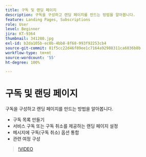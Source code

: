 ```yaml
---
title: 구독 및 랜딩 페이지
description: 구독을 구성하고 랜딩 페이지를 만드는 방법을 알아봅니다.
feature: Landing Pages, Subscriptions
role: User
level: Beginner
jira: KT-9364
thumbnail: 341280.jpg
exl-id: b2da105b-ec0b-4bb8-8f68-993f92253cb4
source-git-commit: 81f5cc22d46f89ee1c7164a92988311ca6036b8b
workflow-type: tm+mt
source-wordcount: '55'
ht-degree: 100%

---
```


# 구독 및 랜딩 페이지

구독을 구성하고 랜딩 페이지를 만드는 방법을 알아봅니다.

* 구독 목록 만들기
* 서비스 구독 또는 구독 취소를 제공하는 랜딩 페이지 설정
* 메시지에 구독(구독 취소) 옵션 통합
* 관련 여정 구성

>[!VIDEO](https://video.tv.adobe.com/v/341280?quality=12&learn=on)
